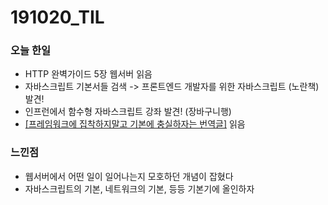 # 191020\_TIL

### 오늘 한일

* HTTP 완벽가이드 5장 웹서버 읽음
* 자바스크립트 기본서들 검색 -&gt; 프론트엔드 개발자를 위한 자바스크립트 \(노란책\) 발견!
* 인프런에서 함수형 자바스크립트 강좌 발견! \(장바구니행\)
* [\[프레임워크에 집착하지말고 기본에 충실하자는 번역글\]](https://medium.com/@jongyoungpark/%ED%94%84%EB%A0%88%EC%9E%84%EC%9B%8C%ED%81%AC-%EA%B3%B5%EB%B6%80%EB%A5%BC-%EB%A9%88%EC%B6%B0%EB%9D%BC-1afa37644474) 읽음 

### 느낀점

* 웹서버에서 어떤 일이 일어나는지 모호하던 개념이 잡혔다 
* 자바스크립트의 기본, 네트워크의 기본, 등등 기본기에 올인하자 



